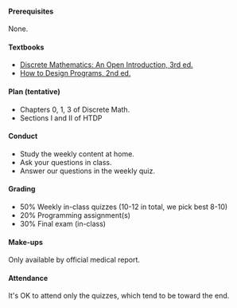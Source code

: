#### Prerequisites

None.

#### Textbooks

* [Discrete Mathematics: An Open Introduction, 3rd ed.](https://discrete.openmathbooks.org/dmoi3/frontmatter.html)
* [How to Design Programs, 2nd ed.](https://htdp.org/)

#### Plan (tentative)

* Chapters 0, 1, 3 of Discrete Math.
* Sections I and II of HTDP

#### Conduct

* Study the weekly content at home.
* Ask your questions in class.
* Answer our questions in the weekly quiz.

#### Grading

* 50% Weekly in-class quizzes (10-12 in total, we pick best 8-10)
* 20% Programming assignment(s)
* 30% Final exam (in-class)

#### Make-ups

Only available by official medical report.

#### Attendance

It's OK to attend only the quizzes, which tend to be toward the end.
